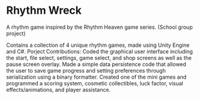 # Rhythm Wreck
A rhythm game inspired by the Rhythm Heaven game series. (School group project)

Contains a collection of 4 unique rhythm games, made using Unity Engine and C#.
Porject Contributions: Coded the graphical user interface including the start, file select, settings, game select, and shop screens as well as the pause screen overlay. Made a simple data persistence code that allowed the user to save game progress and setting preferences through serialization using a binary formatter. Created one of the mini games and programmed a scoring system, cosmetic collectibles, luck factor, visual effects/animations, and player assistance.
